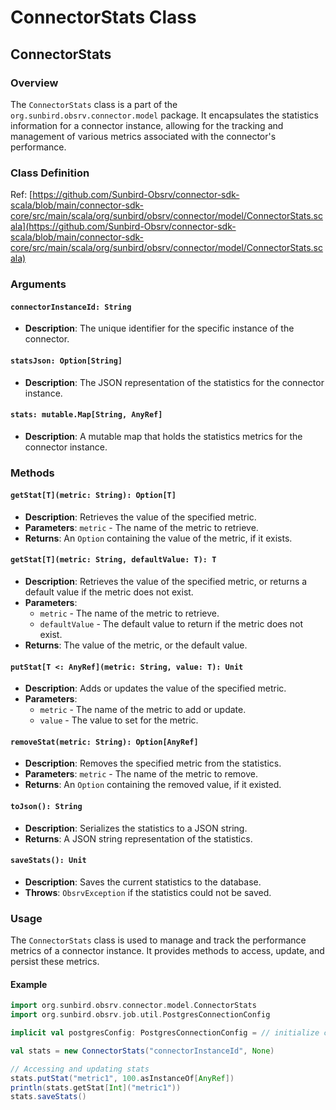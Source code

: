 # ConnectorStats Class

## ConnectorStats

### Overview

The `ConnectorStats` class is a part of the `org.sunbird.obsrv.connector.model` package. It encapsulates the statistics information for a connector instance, allowing for the tracking and management of various metrics associated with the connector's performance.

### Class Definition

Ref: [https://github.com/Sunbird-Obsrv/connector-sdk-scala/blob/main/connector-sdk-core/src/main/scala/org/sunbird/obsrv/connector/model/ConnectorStats.scala](https://github.com/Sunbird-Obsrv/connector-sdk-scala/blob/main/connector-sdk-core/src/main/scala/org/sunbird/obsrv/connector/model/ConnectorStats.scala)

### Arguments

#### `connectorInstanceId: String`

* **Description**: The unique identifier for the specific instance of the connector.

#### `statsJson: Option[String]`

* **Description**: The JSON representation of the statistics for the connector instance.

#### `stats: mutable.Map[String, AnyRef]`

* **Description**: A mutable map that holds the statistics metrics for the connector instance.

### Methods

#### `getStat[T](metric: String): Option[T]`

* **Description**: Retrieves the value of the specified metric.
* **Parameters**: `metric` - The name of the metric to retrieve.
* **Returns**: An `Option` containing the value of the metric, if it exists.

#### `getStat[T](metric: String, defaultValue: T): T`

* **Description**: Retrieves the value of the specified metric, or returns a default value if the metric does not exist.
* **Parameters**:
  * `metric` - The name of the metric to retrieve.
  * `defaultValue` - The default value to return if the metric does not exist.
* **Returns**: The value of the metric, or the default value.

#### `putStat[T <: AnyRef](metric: String, value: T): Unit`

* **Description**: Adds or updates the value of the specified metric.
* **Parameters**:
  * `metric` - The name of the metric to add or update.
  * `value` - The value to set for the metric.

#### `removeStat(metric: String): Option[AnyRef]`

* **Description**: Removes the specified metric from the statistics.
* **Parameters**: `metric` - The name of the metric to remove.
* **Returns**: An `Option` containing the removed value, if it existed.

#### `toJson(): String`

* **Description**: Serializes the statistics to a JSON string.
* **Returns**: A JSON string representation of the statistics.

#### `saveStats(): Unit`

* **Description**: Saves the current statistics to the database.
* **Throws**: `ObsrvException` if the statistics could not be saved.

### Usage

The `ConnectorStats` class is used to manage and track the performance metrics of a connector instance. It provides methods to access, update, and persist these metrics.

#### Example

```scala
import org.sunbird.obsrv.connector.model.ConnectorStats
import org.sunbird.obsrv.job.util.PostgresConnectionConfig

implicit val postgresConfig: PostgresConnectionConfig = // initialize config

val stats = new ConnectorStats("connectorInstanceId", None)

// Accessing and updating stats
stats.putStat("metric1", 100.asInstanceOf[AnyRef])
println(stats.getStat[Int]("metric1"))
stats.saveStats()
```
